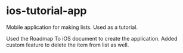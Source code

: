 # ios-tutorial-app
Mobile application for making lists. Used as a tutorial.

Used the Roadmap To iOS document to create the application. 
Added custom feature to delete the item from list as well.
